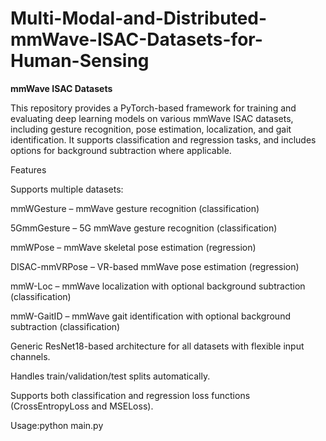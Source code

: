 # Multi-Modal-and-Distributed-mmWave-ISAC-Datasets-for-Human-Sensing

**mmWave ISAC Datasets**

This repository provides a PyTorch-based framework for training and evaluating deep learning models on various mmWave ISAC datasets, including gesture recognition, pose estimation, localization, and gait identification. It supports classification and regression tasks, and includes options for background subtraction where applicable.

Features

Supports multiple datasets:

mmWGesture – mmWave gesture recognition (classification)

5GmmGesture – 5G mmWave gesture recognition (classification)

mmWPose – mmWave skeletal pose estimation (regression)

DISAC-mmVRPose – VR-based mmWave pose estimation (regression)

mmW-Loc – mmWave localization with optional background subtraction (classification)

mmW-GaitID – mmWave gait identification with optional background subtraction (classification)

Generic ResNet18-based architecture for all datasets with flexible input channels.

Handles train/validation/test splits automatically.

Supports both classification and regression loss functions (CrossEntropyLoss and MSELoss).

Usage:python main.py

